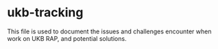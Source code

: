 # ukb-tracking
This file is used to document the issues and challenges encounter when work on UKB RAP, and potential solutions. 
